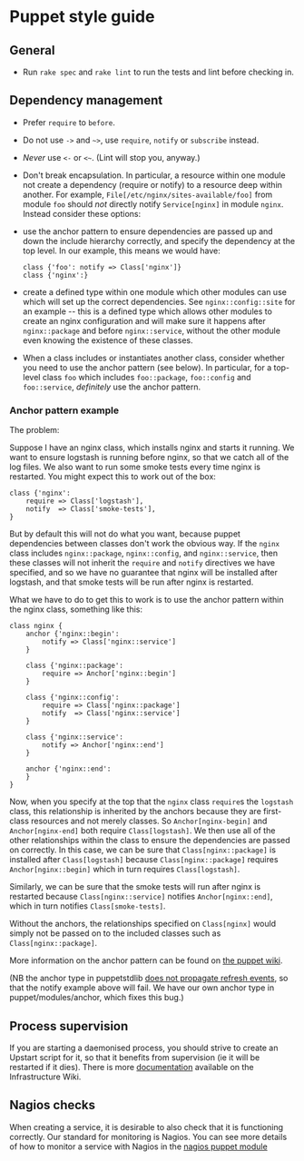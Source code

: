 # Puppet style guide

## General

-   Run `rake spec` and `rake lint` to run the tests and lint before
    checking in.

## Dependency management

-   Prefer `require` to `before`.
-   Do not use `->` and `~>`, use `require`, `notify` or `subscribe`
    instead.
-   *Never* use `<-` or `<~`. (Lint will stop you, anyway.)
-   Don't break encapsulation. In particular, a resource within one module
    not create a dependency (require or notify) to a resource deep within
    another. For example, `File[/etc/nginx/sites-available/foo]` from module
    `foo` should *not* directly notify `Service[nginx]` in module `nginx`.
    Instead consider these options:
  -   use the anchor pattern to ensure dependencies are passed up and down
      the include hierarchy correctly, and specify the dependency at the
      top level. In our example, this means we would have:

        ```
        class {'foo': notify => Class['nginx']}
        class {'nginx':}
        ```

  -   create a defined type within one module which other modules can use
      which will set up the correct dependencies. See `nginx::config::site`
      for an example -- this is a defined type which allows other modules
      to create an nginx configuration and will make sure it happens after
      `nginx::package` and before `nginx::service`, without the other module
      even knowing the existence of these classes.
-   When a class includes or instantiates another class, consider
    whether you need to use the anchor pattern (see below). In
    particular, for a top-level class `foo` which includes
    `foo::package`, `foo::config` and `foo::service`, *definitely* use
    the anchor pattern.

### Anchor pattern example

The problem:

Suppose I have an nginx class, which installs nginx and starts it
running. We want to ensure logstash is running before nginx, so that
we catch all of the log files. We also want to run some smoke tests
every time nginx is restarted. You might expect this to work out of
the box:

    class {'nginx':
        require => Class['logstash'],
        notify  => Class['smoke-tests'],
    }

But by default this will not do what you want, because puppet
dependencies between classes don't work the obvious way. If the
`nginx` class includes `nginx::package`, `nginx::config`, and
`nginx::service`, then these classes will not inherit the `require`
and `notify` directives we have specified, and so we have no guarantee
that nginx will be installed after logstash, and that smoke tests will
be run after nginx is restarted.

What we have to do to get this to work is to use the anchor pattern
within the nginx class, something like this:

    class nginx {
        anchor {'nginx::begin':
            notify => Class['nginx::service']
        }
        
        class {'nginx::package':
            require => Anchor['nginx::begin']
        }
        
        class {'nginx::config':
            require => Class['nginx::package']
            notify  => Class['nginx::service']
        }
        
        class {'nginx::service':
            notify => Anchor['nginx::end']
        }
        
        anchor {'nginx::end':
        }
    }

Now, when you specify at the top that the `nginx` class `require`s the
`logstash` class, this relationship is inherited by the anchors
because they are first-class resources and not merely classes. So
`Anchor[nginx-begin]` and `Anchor[nginx-end]` both require
`Class[logstash]`. We then use all of the other relationships within
the class to ensure the dependencies are passed on correctly. In this
case, we can be sure that `Class[nginx::package]` is installed after
`Class[logstash]` because `Class[nginx::package]` requires
`Anchor[nginx::begin]` which in turn requires `Class[logstash]`.

Similarly, we can be sure that the smoke tests will run after nginx is
restarted because `Class[nginx::service]` notifies
`Anchor[nginx::end]`, which in turn notifies `Class[smoke-tests]`.

Without the anchors, the relationships specified on `Class[nginx]`
would simply not be passed on to the included classes such as
`Class[nginx::package]`.

More information on the anchor pattern can be found on
[the puppet wiki](http://projects.puppetlabs.com/projects/puppet/wiki/Anchor_Pattern).

(NB the anchor type in puppetstdlib
[does not propagate refresh events](http://projects.puppetlabs.com/issues/12510),
so that the notify example above will fail. We have our own anchor
type in puppet/modules/anchor, which fixes this bug.)

## Process supervision

If you are starting a daemonised process, you should strive to create an
Upstart script for it, so that it benefits from supervision (ie it will
be restarted if it dies). There is more
[documentation](https://sites.google.com/a/digital.cabinet-office.gov.uk/wiki/projects-and-processes/projects-products/hosting-and-infrastructure-1/processsupervision)
available on the Infrastructure Wiki.

## Nagios checks

When creating a service, it is desirable to also check that it is
functioning correctly. Our standard for monitoring is Nagios. You can
see more details of how to monitor a service with Nagios in the
[nagios puppet module](https://github.com/alphagov/puppet/blob/master/modules/nagios/manifests/client/checks.pp)
